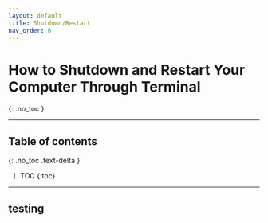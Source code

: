 ```yaml
---
layout: default
title: Shutdown/Restart
nav_order: 6
---
```


# **How to Shutdown and Restart Your Computer Through Terminal**
{: .no_toc }

---
## Table of contents
{: .no_toc .text-delta }

1. TOC
{:toc}

---

## testing
